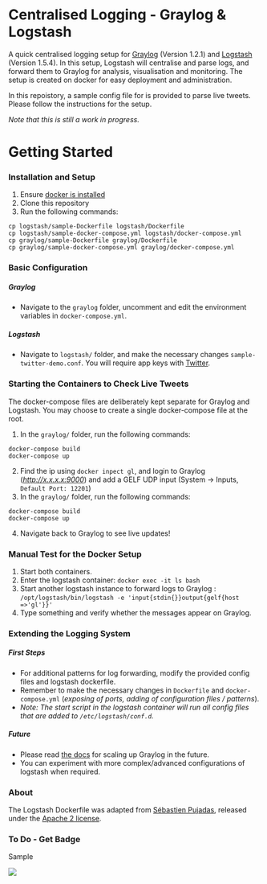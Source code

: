 # Centralised Logging - Graylog & Logstash
A quick centralised logging setup for [Graylog](https://www.graylog.org/) (Version 1.2.1) and [Logstash](https://www.elastic.co/products/logstash) (Version 1.5.4). In this setup, Logstash will centralise and parse logs, and forward them to Graylog for analysis, visualisation and monitoring. The setup is created on docker for easy deployment and administration.

In this repoistory, a sample config file for is provided to parse live tweets. Please follow the instructions for the setup.

*Note that this is still a work in progress.*

# Getting Started

### Installation and Setup
1. Ensure [docker is installed](https://docs.docker.com/installation/)
2. Clone this repository
3. Run the following commands:
```
cp logstash/sample-Dockerfile logstash/Dockerfile
cp logstash/sample-docker-compose.yml logstash/docker-compose.yml
cp graylog/sample-Dockerfile graylog/Dockerfile
cp graylog/sample-docker-compose.yml graylog/docker-compose.yml
```

### Basic Configuration
##### Graylog
- Navigate to the `graylog` folder, uncomment and edit the environment variables in `docker-compose.yml`.

##### Logstash
- Navigate to `logstash/` folder, and make the necessary changes `sample-twitter-demo.conf`. You will require app keys with [Twitter](https://apps.twitter.com/).

### Starting the Containers to Check Live Tweets
The docker-compose files are deliberately kept separate for Graylog and Logstash. You may choose to create a single docker-compose file at the root. 
1. In the `graylog/`  folder, run the following commands:
```
docker-compose build
docker-compose up
```
2. Find the ip using `docker inpect gl`, and login to Graylog (*http://x.x.x.x:9000*) and add a GELF UDP input (System -> Inputs, `Default Port: 12201`)
3. In the `graylog/`  folder, run the following commands:
```
docker-compose build
docker-compose up
```
4. Navigate back to Graylog to see live updates!

### Manual Test for the Docker Setup
1. Start both containers. 
2. Enter the logstash container: `docker exec -it ls bash`
3. Start another logstash instance to forward logs to Graylog : `/opt/logstash/bin/logstash -e 'input{stdin{}}output{gelf{host =>'gl'}}' `
4. Type something and verify whether the messages appear on Graylog. 

### Extending the Logging System
##### First Steps
- For additional patterns for log forwarding, modify the provided config files and logstash dockerfile. 
- Remember to make the necessary changes in `Dockerfile` and `docker-compose.yml` (*exposing of ports, adding of configuration files / patterns*).
- *Note: The start script in the logstash container will run all config files that are added to `/etc/logstash/conf.d`.*

##### Future
- Please read [the docs](http://docs.graylog.org/en/1.2/pages/architecture.html) for scaling up Graylog in the future. 
- You can experiment with more complex/advanced configurations of logstash when required.


### About
The Logstash Dockerfile was adapted from [Sébastien Pujadas](https://pujadas.net), released under the [Apache 2 license](https://www.apache.org/licenses/LICENSE-2.0).


### To Do - Get Badge
Sample

[![](https://badge.imagelayers.io/sebp/elk:latest.svg)](https://imagelayers.io/?images=sebp/elk:latest 'Get your own badge on imagelayers.io')

